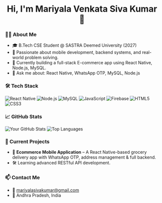 <h1 align="center">Hi, I'm Mariyala Venkata Siva Kumar 👋</h1>

### 🧑‍💻 About Me
- 🎓 B.Tech CSE Student @ SASTRA Deemed University (2027)
- 🔧 Passionate about mobile development, backend systems, and real-world problem solving.
- 📱 Currently building a full-stack E-commerce app using React Native, Node.js, MySQL.
- 💬 Ask me about: React Native, WhatsApp OTP, MySQL, Node.js

### 🛠 Tech Stack
![React Native](https://img.shields.io/badge/-React%20Native-61DAFB?style=flat-square&logo=react)
![Node.js](https://img.shields.io/badge/-Node.js-339933?style=flat-square&logo=node.js)
![MySQL](https://img.shields.io/badge/-MySQL-00758F?style=flat-square&logo=mysql)
![JavaScript](https://img.shields.io/badge/-JavaScript-F7DF1E?style=flat-square&logo=javascript)
![Firebase](https://img.shields.io/badge/-Firebase-FFCA28?style=flat-square&logo=firebase)
![HTML5](https://img.shields.io/badge/-HTML5-E34F26?style=flat-square&logo=html5)
![CSS3](https://img.shields.io/badge/-CSS3-1572B6?style=flat-square&logo=css3)

### 📈 GitHub Stats
![Your GitHub Stats](https://github-readme-stats.vercel.app/api?username=Venkata-Siva-Kumar&show_icons=true&theme=radical)
![Top Languages](https://github-readme-stats.vercel.app/api/top-langs/?username=Venkata-Siva-Kumar&layout=compact&theme=radical)

### 🚀 Current Projects
- 🛒 **Ecommerce Mobile Application** – A React Native-based grocery delivery app with WhatsApp OTP, address management & full backend.
- 🛠 Learning advanced RESTful API development.

### 📫 Contact Me
- 📧 mariyalasivakumar@gmail.com
- 📍 Andhra Pradesh, India
